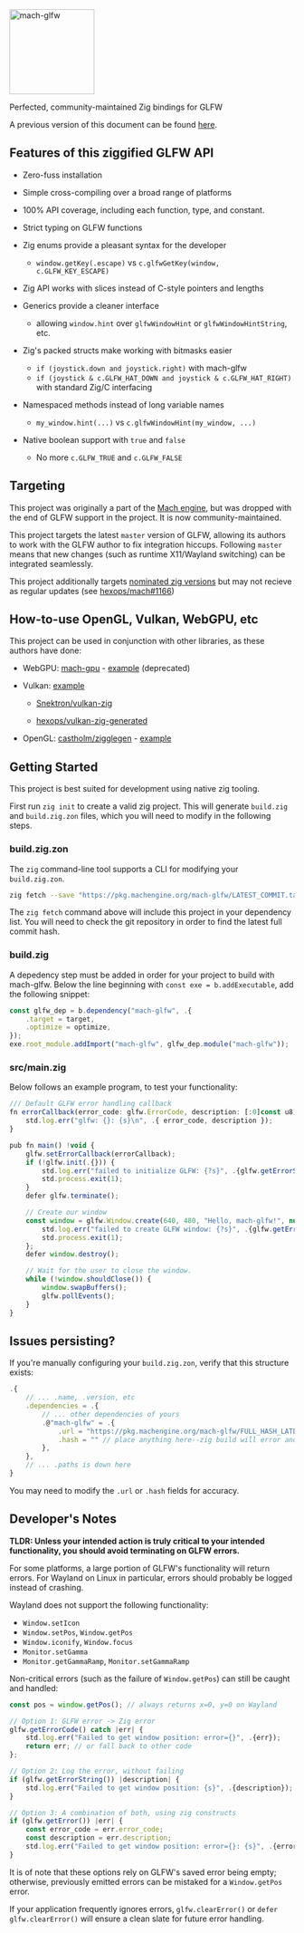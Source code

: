 <a href="https://machengine.org/pkg/mach-glfw">
    <picture>
        <source media="(prefers-color-scheme: dark)" srcset="https://machengine.org/assets/mach/glfw-full-dark.svg">
        <img alt="mach-glfw" src="https://machengine.org/assets/mach/glfw-full-light.svg" height="150px">
    </picture>
</a>

Perfected, community-maintained Zig bindings for GLFW

A previous version of this document can be found [here](https://machengine.org/v0.4/pkg/mach-glfw/).

## Features of this ziggified GLFW API
 - Zero-fuss installation
 - Simple cross-compiling over a broad range of platforms
 - 100% API coverage, including each function, type, and constant.

 - Strict typing on GLFW functions

 - Zig enums provide a pleasant syntax for the developer
     - `window.getKey(.escape)` vs `c.glfwGetKey(window, c.GLFW_KEY_ESCAPE)`

 - Zig API works with slices instead of C-style pointers and lengths

 - Generics provide a cleaner interface
     - allowing `window.hint` over `glfwWindowHint` or `glfwWindowHintString`, etc.

 - Zig's packed structs make working with bitmasks easier
     - `if (joystick.down and joystick.right)` with mach-glfw
     - `if (joystick & c.GLFW_HAT_DOWN and joystick & c.GLFW_HAT_RIGHT)` with standard Zig/C interfacing

 - Namespaced methods instead of long variable names
     - `my_window.hint(...)` vs `c.glfwWindowHint(my_window, ...)`

 - Native boolean support with `true` and `false`
     - No more `c.GLFW_TRUE` and `c.GLFW_FALSE`

## Targeting
This project was originally a part of the [Mach engine](https://machengine.org), but was dropped
with the end of GLFW support in the project. It is now community-maintained.

This project targets the latest `master` version of GLFW, allowing its authors to work
with the GLFW author to fix integration hiccups. Following `master` means that new
changes (such as runtime X11/Wayland switching) can be integrated seamlessly.

This project additionally targets [nominated zig versions](https://machengine.org/about/zig-version/)
but may not recieve as regular updates (see [hexops/mach#1166](https://github.com/hexops/mach/issues/1166))

## How-to-use OpenGL, Vulkan, WebGPU, etc
This project can be used in conjunction with other libraries, as these authors have done:

 - WebGPU: [mach-gpu](https://machengine.org/v0.4/pkg/mach-gpu) - [example](https://github.com/hexops/mach-gpu) (deprecated)

 - Vulkan: [example](https://github.com/hexops/mach-glfw-vulkan-example)

     - [Snektron/vulkan-zig](https://github.com/Snektron/vulkan-zig)

     - [hexops/vulkan-zig-generated](https://github.com/hexops/vulkan-zig-generated)

 - OpenGL: [castholm/zigglegen](https://github.com/hexops/mach-glfw-opengl-example) - [example](https://github.com/hexops/mach-glfw-opengl-example)

## Getting Started
This project is best suited for development using native zig tooling.

First run `zig init` to create a valid zig project. This will generate `build.zig` and
`build.zig.zon` files, which you will need to modify in the following steps.

### build.zig.zon
The `zig` command-line tool supports a CLI for modifying your `build.zig.zon`.
```sh
zig fetch --save "https://pkg.machengine.org/mach-glfw/LATEST_COMMIT.tar.gz"
```
The `zig fetch` command above will include this project in your dependency list.
You will need to check the git repository in order to find the latest full commit hash.

### build.zig
A depedency step must be added in order for your project to build with mach-glfw. Below
the line beginning with `const exe = b.addExecutable`, add the following snippet:
```typescript
const glfw_dep = b.dependency("mach-glfw", .{
    .target = target,
    .optimize = optimize,
});
exe.root_module.addImport("mach-glfw", glfw_dep.module("mach-glfw"));
```

### src/main.zig
Below follows an example program, to test your functionality:
```typescript
/// Default GLFW error handling callback
fn errorCallback(error_code: glfw.ErrorCode, description: [:0]const u8) void {
    std.log.err("glfw: {}: {s}\n", .{ error_code, description });
}

pub fn main() !void {
    glfw.setErrorCallback(errorCallback);
    if (!glfw.init(.{})) {
        std.log.err("failed to initialize GLFW: {?s}", .{glfw.getErrorString()});
        std.process.exit(1);
    }
    defer glfw.terminate();

    // Create our window
    const window = glfw.Window.create(640, 480, "Hello, mach-glfw!", null, null, .{}) orelse {
        std.log.err("failed to create GLFW window: {?s}", .{glfw.getErrorString()});
        std.process.exit(1);
    };
    defer window.destroy();

    // Wait for the user to close the window.
    while (!window.shouldClose()) {
        window.swapBuffers();
        glfw.pollEvents();
    }
}
```

## Issues persisting?
If you're manually configuring your `build.zig.zon`, verify that this structure exists:
```typescript
.{
    // ... .name, .version, etc
    .dependencies = .{
        // ... other dependencies of yours
        .@"mach-glfw" = .{
            .url = "https://pkg.machengine.org/mach-glfw/FULL_HASH_LATEST_COMMIT.tar.gz",
            .hash = "" // place anything here--zig build will error and give you the correct hash
        },
    },
    // ... .paths is down here
}
```

You may need to modify the `.url` or `.hash` fields for accuracy.

## Developer's Notes

**TLDR: Unless your intended action is truly critical to your intended functionality, you should avoid terminating on GLFW errors.**

For some platforms, a large portion of GLFW's functionality will return errors.
For Wayland on Linux in particular, errors should probably be logged instead of crashing.

Wayland does not support the following functionality:
 - `Window.setIcon`
 - `Window.setPos`, `Window.getPos`
 - `Window.iconify`, `Window.focus`
 - `Monitor.setGamma`
 - `Monitor.getGammaRamp`, `Monitor.setGammaRamp`

Non-critical errors (such as the failure of `Window.getPos`) can still be caught and handled:
```typescript
const pos = window.getPos(); // always returns x=0, y=0 on Wayland

// Option 1: GLFW error -> Zig error
glfw.getErrorCode() catch |err| {
    std.log.err("Failed to get window position: error={}", .{err});
    return err; // or fall back to other code
};

// Option 2: Log the error, without failing
if (glfw.getErrorString()) |description| {
    std.log.err("Failed to get window position: {s}", .{description});
}

// Option 3: A combination of both, using zig constructs
if (glfw.getError()) |err| {
    const error_code = err.error_code;
    const description = err.description;
    std.log.err("Failed to get window position: error={}: {s}", .{error_code, description});
}
```

It is of note that these options rely on GLFW's saved error being empty; otherwise,
previously emitted errors can be mistaked for a `Window.getPos` error.

If your application frequently ignores errors, `glfw.clearError()` or `defer glfw.clearError()`
will ensure a clean slate for future error handling.
